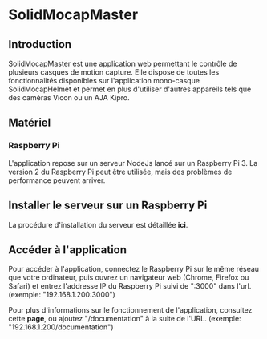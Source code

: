 # SolidMocapMaster

## Introduction

SolidMocapMaster est une application web permettant le contrôle de plusieurs casques de motion capture. Elle dispose de toutes les fonctionnalités disponibles sur l'application mono-casque SolidMocapHelmet et permet en plus d'utiliser d'autres appareils tels que des caméras Vicon ou un AJA Kipro.

## Matériel

### Raspberry Pi

L'application repose sur un serveur NodeJs lancé sur un Raspberry Pi 3. La version 2 du Raspberry Pi peut être utilisée, mais des problèmes de performance peuvent arriver.

## Installer le serveur sur un Raspberry Pi

La procédure d'installation du serveur est détaillée **ici**.

## Accéder à l'application

Pour accéder à l'application, connectez le Raspberry Pi sur le même réseau que votre ordinateur, puis ouvrez un navigateur web (Chrome, Firefox ou Safari) et entrez l'addresse IP du Raspberry Pi suivi de ":3000" dans l'url. (exemple: "192.168.1.200:3000")

Pour plus d'informations sur le fonctionnement de l'application, consultez cette **page**, ou ajoutez "/documentation" à la suite de l'URL. (exemple: "192.168.1.200/documentation")
